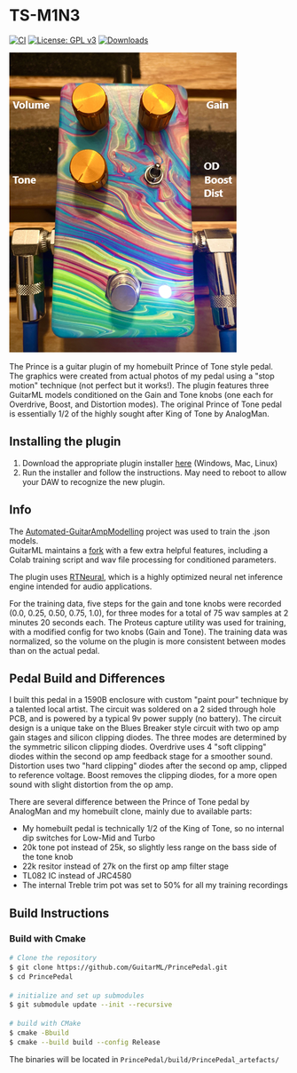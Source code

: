 # TS-M1N3

[![CI](https://github.com/GuitarML/PrincePedal/actions/workflows/cmake.yml/badge.svg)](https://github.com/GuitarML/PrincePedal/actions/workflows/cmake.yml) [![License: GPL v3](https://img.shields.io/badge/License-GPLv3-brightgreen.svg)](https://www.gnu.org/licenses/gpl-3.0) [![Downloads](https://img.shields.io/github/downloads/GuitarML/PrincePedal/total)](https://somsubhra.github.io/github-release-stats/?username=GuitarML&repository=TS-M1N3&page=1&per_page=30)

![app](https://github.com/GuitarML/PrincePedal/blob/main/resources/background.png)

The Prince is a guitar plugin of my homebuilt Prince of Tone style pedal. The graphics were created from actual photos of my pedal using a "stop motion" technique (not perfect but it works!). The plugin features three GuitarML models conditioned on the Gain and Tone knobs (one each for Overdrive, Boost, and Distortion modes). The original Prince of Tone pedal is essentially 1/2 of the highly sought after King of Tone by AnalogMan. 

## Installing the plugin

1. Download the appropriate plugin installer [here](https://github.com/GuitarML/PrincePedal/releases) (Windows, Mac, Linux)
2. Run the installer and follow the instructions. May need to reboot to allow your DAW to recognize the new plugin.

## Info

The [Automated-GuitarAmpModelling](https://github.com/Alec-Wright/Automated-GuitarAmpModelling) project was used to train the .json models.<br>
GuitarML maintains a [fork](https://github.com/GuitarML/Automated-GuitarAmpModelling) with a few extra helpful features, including a Colab training script and wav file processing for conditioned parameters. 

The plugin uses [RTNeural](https://github.com/jatinchowdhury18/RTNeural), which is a highly optimized neural net inference engine intended for audio applications.

For the training data, five steps for the gain and tone knobs were recorded (0.0, 0.25, 0.50, 0.75, 1.0), for three modes for a total of 75 wav samples at 2 minutes 20 seconds each. The Proteus capture utility was used for training, with a modified config for two knobs (Gain and Tone). The training data was normalized, so the volume on the plugin is more consistent between modes than on the actual pedal.

## Pedal Build and Differences

I built this pedal in a 1590B enclosure with custom "paint pour" technique by a talented local artist. The circuit was soldered on a 2 sided through hole PCB, and is powered by a typical 9v power supply (no battery). The circuit design is a unique take on the Blues Breaker style circuit with two op amp gain stages and silicon clipping diodes. The three modes are determined by the symmetric silicon clipping diodes. Overdrive uses 4 "soft clipping" diodes within the second op amp feedback stage for a smoother sound. Distortion uses two "hard clipping" diodes after the second op amp, clipped to reference voltage. Boost removes the clipping diodes, for a more open sound with slight distortion from the op amp. 

There are several difference between the Prince of Tone pedal by AnalogMan and my homebuilt clone, mainly due to available parts:
- My homebuilt pedal is technically 1/2 of the King of Tone, so no internal dip switches for Low-Mid and Turbo
- 20k tone pot instead of 25k, so slightly less range on the bass side of the tone knob
- 22k resitor instead of 27k on the first op amp filter stage
- TL082 IC instead of JRC4580
- The internal Treble trim pot was set to 50% for all my training recordings


## Build Instructions

### Build with Cmake

```bash
# Clone the repository
$ git clone https://github.com/GuitarML/PrincePedal.git
$ cd PrincePedal

# initialize and set up submodules
$ git submodule update --init --recursive

# build with CMake
$ cmake -Bbuild
$ cmake --build build --config Release
```
The binaries will be located in `PrincePedal/build/PrincePedal_artefacts/`
